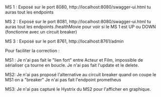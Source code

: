MS 1 :
  Exposé sur le port 8080,  http://localhost:8080/swagger-ui.html tu auras tout les endpoints
  
MS 2 :
  Exposé sur le port 8081,  http://localhost:8080/swagger-ui.html tu auras tout les endpoints
  /healthMovie pour voir si le MS 1 est UP ou DOWN (fonctionne avec un circuit breaker)
  
MS 3 :
  Exposé sur le port 8761, http://localhost:8761/admin 
  
  
Pour faciliter la correction :

MS1 :
  Je n'ai pas fait le "lien fort" entre Acteur et Film, impossible de sérialiser ça tourne en boucle.
  Je n'ai pas fait l'update et le delete.
  
MS2:
  Je n'ai pas proposé l'alternative au circuit breaker quand on coupe le MS1 on a "breaker"
  Je n'ai pas fait l'endpoint prometheus
  
MS3:
  Je n'ai pas capturé le Hystrix du MS2 pour l'afficher en graphique.


